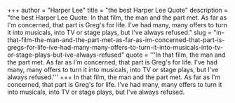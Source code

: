 +++
author = "Harper Lee"
title = "the best Harper Lee Quote"
description = "the best Harper Lee Quote: In that film, the man and the part met. As far as I'm concerned, that part is Greg's for life. I've had many, many offers to turn it into musicals, into TV or stage plays, but I've always refused."
slug = "in-that-film-the-man-and-the-part-met-as-far-as-im-concerned-that-part-is-gregs-for-life-ive-had-many-many-offers-to-turn-it-into-musicals-into-tv-or-stage-plays-but-ive-always-refused"
quote = '''In that film, the man and the part met. As far as I'm concerned, that part is Greg's for life. I've had many, many offers to turn it into musicals, into TV or stage plays, but I've always refused.'''
+++
In that film, the man and the part met. As far as I'm concerned, that part is Greg's for life. I've had many, many offers to turn it into musicals, into TV or stage plays, but I've always refused.
